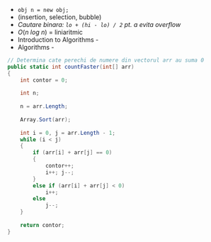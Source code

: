 - `obj n = new obj;`
- (insertion, selection, bubble)
- *Cautare binara: `lo + (hi - lo) / 2`  pt. a evita overflow*
- $O(n \ log \ n)$ = liniaritmic
- Introduction to Algorithms - 
- Algorithms - 

```csharp
// Determina cate perechi de numere din vectorul arr au suma 0
public static int countFaster(int[] arr)
{
	int contor = 0;
	
	int n;
	
	n = arr.Length;
	
	Array.Sort(arr);
	
	int i = 0, j = arr.Length - 1;
	while (i < j)
	{
		if (arr[i] + arr[j] == 0)
		{
			contor++;
			i++; j--;
		}
		else if (arr[i] + arr[j] < 0)
			i++;
		else
			j--;
	}
	
	return contor;
}
```